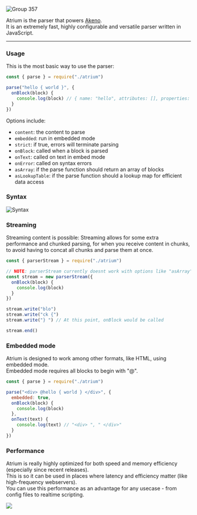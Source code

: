 ![Group 357](https://github.com/user-attachments/assets/f6377875-ba97-4a1b-80aa-2ce5ff0374ae)

Atrium is the parser that powers [Akeno](https://github.com/the-lstv/Akeno).<br>
It is an extremely fast, highly configurable and versatile parser written in JavaScript.

---

### Usage
This is the most basic way to use the parser:
```js
const { parse } = require("./atrium")

parse("hello { world }", {
  onBlock(block) {
    console.log(block) // { name: "hello", attributes: [], properties: { world: [ true ] } }
  }
})
```
Options include:
- `content`: the content to parse
- `embedded`: run in embedded mode
- `strict`: if true, errors will terminate parsing
- `onBlock`: called when a block is parsed
- `onText`: called on text in embed mode
- `onError`: called on syntax errors
- `asArray`: if the parse function should return an array of blocks
- `asLookupTable`: if the parse function should a lookup map for efficient data access

### Syntax
![Syntax](https://cdn.extragon.cloud/file/ef25afa3bf73cc5aa2f3f4ca2327ba15.png)


### Streaming
Streaming content is possible:
Streaming allows for some extra performance and chunked parsing, for when you receive content in chunks, to avoid having to concat all chunks and parse them at once.
```js
const { parserStream } = require("./atrium")

// NOTE: parserStream currently doesnt work with options like "asArray".
const stream = new parserStream({
  onBlock(block) {
    console.log(block)
  }
})

stream.write("blo")
stream.write("ck {")
stream.write("} ") // At this point, onBlock would be called

stream.end()
```
### Embedded mode
Atrium is designed to work among other formats, like HTML, using embedded mode.<br>
Embedded mode requires all blocks to begin with "@".
```js
const { parse } = require("./atrium")

parse("<div> @hello { world } </div>", {
  embedded: true,
  onBlock(block) {
    console.log(block)
  },
  onText(text) {
    console.log(text) // "<div> ", " </div>"
  }
})
```
### Performance
Atrium is really highly optimized for both speed and memory efficiency (especially since recent releases).<br>
This is so it can be used in places where latency and efficiency matter (like high-frequency webservers).<br>
You can use this performance as an advantage for any usecase - from config files to realtime scripting.

<img src="https://github.com/user-attachments/assets/e7c25ac9-4576-455b-94a9-093d7e53aae3">